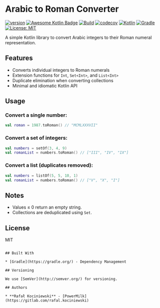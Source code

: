 # Arabic to Roman Converter

[![version](https://img.shields.io/badge/version-1.0.1-yellow.svg)](https://semver.org)
[![Awesome Kotlin Badge](https://kotlin.link/awesome-kotlin.svg)](https://github.com/KotlinBy/awesome-kotlin)
[![Build](https://github.com/rkociniewski/arabic-to-roman-converter/actions/workflows/main.yml/badge.svg)](https://github.com/rkociniewski/arabic-to-roman-converter/actions/workflows/main.yml)
[![codecov](https://codecov.io/gh/rkociniewski/arabic-to-roman-converter/branch/main/graph/badge.svg)](https://codecov.io/gh/rkociniewski/arabic-to-roman-converter)
[![Kotlin](https://img.shields.io/badge/Kotlin-2.1.21-blueviolet?logo=kotlin)](https://kotlinlang.org/)
[![Gradle](https://img.shields.io/badge/Gradle-8.14.1-blue?logo=gradle)](https://gradle.org/)
[![License: MIT](https://img.shields.io/badge/License-MIT-greem.svg)](https://opensource.org/licenses/MIT)

A simple Kotlin library to convert Arabic integers to their Roman numeral representation.

## Features

- Converts individual integers to Roman numerals
- Extension functions for `Int`, `Set<Int>`, and `List<Int>`
- Duplicate elimination when converting collections
- Minimal and idiomatic Kotlin API

## Usage

### Convert a single number:

```kotlin
val roman = 1987.toRoman() // "MCMLXXXVII"
````

### Convert a set of integers:

```kotlin
val numbers = setOf(3, 4, 9)
val romanList = numbers.toRoman() // ["III", "IV", "IX"]
```

### Convert a list (duplicates removed):

```kotlin
val numbers = listOf(5, 5, 10, 1)
val romanList = numbers.toRoman() // ["V", "X", "I"]
```

## Notes

* Values ≤ 0 return an empty string.
* Collections are deduplicated using `Set`.

## License

MIT

```

## Built With

* [Gradle](https://gradle.org/) - Dependency Management

## Versioning

We use [SemVer](http://semver.org/) for versioning.

## Authors

* **Rafał Kociniewski** - [PowerMilk](https://gitlab.com/rafal.kociniewski)
